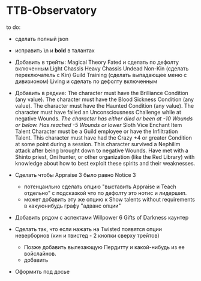 # TTB-Observatory

to do:

- сделать полный json

- исправить \n и **bold** в талантах

- Добавить в трейты:
Magical Theory
Fated и сделать по дефолту включенным
Light Chassis
Heavy Chassis
Undead
Non-Kin (сделать переключатель с Kin)
Guild Training (сделать выпадающее меню с дивизионом)
Living и сделать по дефолту включенным

- Добавить в редкие:
The character must have the Brilliance Condition (any value).
The character must have the Blood Sickness Condition (any value).
The character must have the Haunted Condition (any value).
The character must have failed an Unconsciousness Challenge while at negative Wounds.
*The character has either died or been at -10 Wounds or below.*
*Has reached -5 Wounds or lower*
Sloth Vice
Enchant Item Talent
Сharacter must be a Guild employee or have the Infiltration Talent.
This character must have had the Crazy +4 or greater Condition at some point during a session.
This character survived a Nephilim attack after being brought down to negative Wounds.
Have met with a Shinto priest, Oni hunter, or other organization (like the Red Library) with knowledge about how to best exploit these spirits and their weaknesses.

- Сделать чтобы Appraise 3 было равно Notice 3
    - потенцаильно сделать опцию "выставить Appraise и Teach отдельно" с подсказкой что по дефолту это нотис и лидершип.
    - может добавить эту же опцию к Show talents without requirements в какуюнибудь графу "адванс опции"

- Добавить рядом с аспектами
Willpower 6
Gifts of Darkness каунтер

- Сделать так, что если нажать на Twisted появятся опции неверборнов (кин и твистед - 2 кнопки сверху трейтов)
    - Позже добавить вылезающую Пердитту и какой-нибудь из ее войслайнов.
    - добавить

- Оформить под досье
